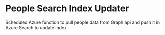 # People Search Index Updater
Scheduled Azure function to pull people data from Graph api and push it in Azure Search to update index
